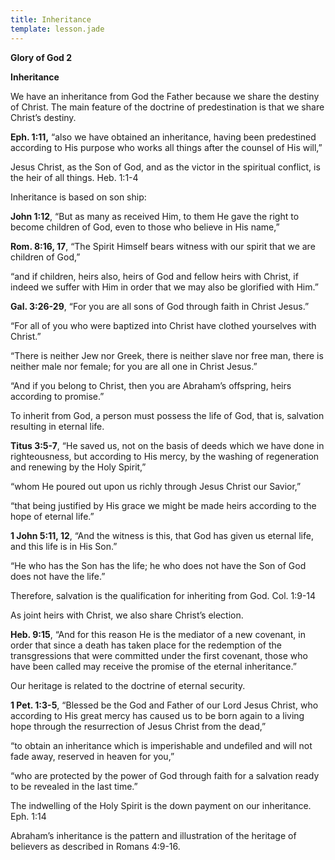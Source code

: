 ```yaml
---
title: Inheritance
template: lesson.jade
---
```



**Glory of God 2**

**Inheritance**

We have an inheritance from God the Father because we share the destiny
of Christ. The main feature of the doctrine of predestination is that we
share Christ’s destiny.

**Eph. 1:11,** “also we have obtained an inheritance, having been
predestined according to His purpose who works all things after the
counsel of His will,”

Jesus Christ, as the Son of God, and as the victor in the spiritual
conflict, is the heir of all things. Heb. 1:1-4

Inheritance is based on son ship:

**John 1:12**, “But as many as received Him, to them He gave the right
to become children of God, even to those who believe in His name,”

**Rom. 8:16, 17**, “The Spirit Himself bears witness with our spirit
that we are children of God,”

“and if children, heirs also, heirs of God and fellow heirs with Christ,
if indeed we suffer with Him in order that we may also be glorified with
Him.”

**Gal. 3:26-29**, “For you are all sons of God through faith in Christ
Jesus.”

“For all of you who were baptized into Christ have clothed yourselves
with Christ.”

“There is neither Jew nor Greek, there is neither slave nor free man,
there is neither male nor female; for you are all one in Christ Jesus.”

“And if you belong to Christ, then you are Abraham’s offspring, heirs
according to promise.”

To inherit from God, a person must possess the life of God, that is,
salvation resulting in eternal life.

**Titus 3:5-7**, “He saved us, not on the basis of deeds which we have
done in righteousness, but according to His mercy, by the washing of
regeneration and renewing by the Holy Spirit,”

“whom He poured out upon us richly through Jesus Christ our Savior,”

“that being justified by His grace we might be made heirs according to
the hope of eternal life.”

**1 John 5:11, 12**, “And the witness is this, that God has given us
eternal life, and this life is in His Son.”

“He who has the Son has the life; he who does not have the Son of God
does not have the life.”

Therefore, salvation is the qualification for inheriting from God. Col.
1:9-14

As joint heirs with Christ, we also share Christ’s election.

**Heb. 9:15**, “And for this reason He is the mediator of a new
covenant, in order that since a death has taken place for the redemption
of the transgressions that were committed under the first covenant,
those who have been called may receive the promise of the eternal
inheritance.”

Our heritage is related to the doctrine of eternal security.

**1 Pet. 1:3-5**, “Blessed be the God and Father of our Lord Jesus
Christ, who according to His great mercy has caused us to be born again
to a living hope through the resurrection of Jesus Christ from the
dead,”

“to obtain an inheritance which is imperishable and undefiled and will
not fade away, reserved in heaven for you,”

“who are protected by the power of God through faith for a salvation
ready to be revealed in the last time.”

The indwelling of the Holy Spirit is the down payment on our
inheritance. Eph. 1:14

Abraham’s inheritance is the pattern and illustration of the heritage of
believers as described in Romans 4:9-16.

